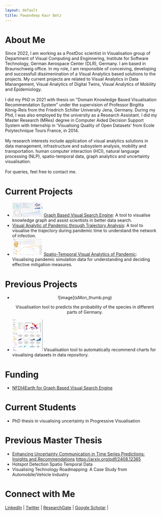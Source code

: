 ```yaml
---
layout: default
title: Pawandeep Kaur Betz
---
```



# About Me

<p> Since 2022, I am working as a PostDoc scientist in Visualisation group of Department of Visual Computing and Enginnering, Institute for Software Technology, German Aerospace Center (DLR), Germany. I am based in Braunschweig office. In my role, I am responsible of conceiving, developing and successfull dissimenination of a Visual Analytics based solutions to the projects. My current projects are related to Visual Analytics in Data Manangement, Visual Analytics of Digital Twins, Visual Analytics of Mobility and Epidemiology. 
 <br> <br>
I did my PhD in 2021  with thesis on "Domain Knowledge Based Visualisation Recommendation System" under the supervision of Professor Birgitta König-Reis from the Friedrich Schiller University Jena, Germany. During my Phd, I was also employed by the university as a Research Assistant. I did my Master Research (MRes) degree in Computer Aided Decision Support System with Internship in 'Visualising Quality of Open Datasets' from  Ecole Polytechnique Tours France, in 2014. 
<br><br>
My research interests include application of visual analytics solutions in data management, infrastructure and subsystem analysis, mobility and transportation. human computer interaction (HCI), natural language processing (NLP), spatio-temporal data, graph analytics and uncertainty visualisation.
<br><br>
For queries, feel free to contact me.</p>

# Current Projects
 - ![image](vesa_thumb.png) [Graph Based Visual Search Engine](https://vesa.webapps.nfdi4earth.de/): A tool to visualise knowledge graph and assist scientists in better data search.
 - [Visual Analytic of Pandemic through Trajectory Analysis](https://www.dlr.de/de/sc/forschung-transfer/projekte/pandemos): A tool to visualise the trajectory during pandemic time to understand the network of infection.
 - ![image](esid_thumb.png) [Spatio-Temporal Visual Analytics of Pandemic](https://www.dlr.de/de/sc/forschung-transfer/projekte/loki-pandemoics): Visualising pandemic simulation data for understanding and deciding effective mitigation measures.

# Previous Projects
  - <div style="text-align: center;"> ![image](sMon_thumb.png) <p>Visualisation tool to predicts the probability of the species in different parts of Germany. </p> </div>
  - ![image](visrec_thumb.png) Visualisation tool to automatically recommend charts for visualising datasets in data repository.
# Funding
  - [NFDI4Earth for Graph Based Visual Search Engine](https://www.nfdi4earth.de/2participate/pilots)

# Current Students    
  - PhD thesis in visualising uncertainty in Progressive Visualisation

# Previous Master Thesis
  - [Enhancing Uncertainty Communication in Time Series Predictions: Insights and Recommendations](https://arxiv.org/pdf/2408.12365) https://arxiv.org/pdf/2408.12365
  - Hotspot Detection Spatio Temporal Data
  - Visualising Technology Roadmapping: A Case Study from Automobile/Vehicle Industry

    
# Connect with Me
<a href="https://www.linkedin.com/in/pawandeep-kaur-betz-ph-d-30167a18/" target="_blank"><i class="fab fa-linkedin"></i> LinkedIn</a> |
<a href="https://x.com/littlepawan" target="_blank"><i class="fab fa-twitter"></i> Twitter</a> |
<a href="https://www.researchgate.net/profile/Pawandeep-Kaur-24" target="_blank"><i class="fab fa-researchgate"></i> ResearchGate</a> |
<a href="https://scholar.google.com/citations?user=F72WAVkAAAAJ&hl=en" target="_blank"><i class="fab fa-twitter"></i> Google Scholar</a> |

    
     
